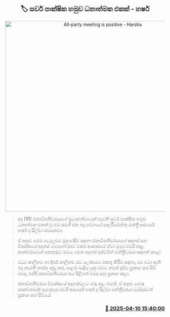 <p align='center'><b><h2 align='center' title='All-party meeting is positive - Harsha'>🏷 සර්ව පාක්ෂික හමුව ධනාත්මක එකක් - හර්ෂ</h2></b></p>
<p align='center'><img src='https://helakuru.sgp1.cdn.digitaloceanspaces.com/esana/images/lib/harsha-pmd.jpg' width='600' alt='All-party meeting is positive - Harsha'></p>

> අද (10) ජනාධිපතිවරයාගේ ප්‍රධානත්වයෙන් පැවති සර්ව පාක්ෂික හමුව ධනාත්මක එකක් වූ බව සමගි ජන බලවේගයේ පාර්ලිමේන්තු මන්ත්‍රී ආචාර්ය හර්ෂ ද සිල්වා පවසනවා.

> ඒ අනුව මෙම ගැටලුවට මුහුණදීම සඳහා ජනාධිපතිවරයාගේ අදහස් සහ විපක්ෂයේ අදහස් බොහෝ දුරට එකම ආකාරයේ ඒවා වුණු බවයි අදාළ සාකච්ඡාවෙන් අනතුරුව මාධ්‍ය වෙත අදහස් දක්වමින් මන්ත්‍රීවරයා සඳහන් කළේ.

> මධ්‍ය කාලීනව හා දීර්ඝ කාලීනව රට ලෝකයට එකතු කිරීම සඳහා, රට වට‍ා ඇති බදු නැමති තාප්ප කුඩු කර, පාලම් බැඳිය යුතු බවට තමන් දැඩිව ප්‍රකාශ කර සිටි බවද, එහිදී ජනාධිපතිවරයා එය පිළිගත් බවද ඔහු ප්‍රකාශ කළා.

> ජනාධිපතිවරයා විපක්ෂයේ අදහස්වලට ගරු කළ බවත්, ඒ අනුව හොඳ සාකච්ඡාවක් පැවතුණු බවයි ආචාර්ය හර්ෂ ද සිල්වා මන්ත්‍රීවරයා වැඩිදුරටත් ප්‍රකාශ කර සිටියේ.



<h3 align='right'><a href='https://www.helakuru.lk/esana/p/109164/'>📅 2025-04-10 15:40:00</a></h3>

